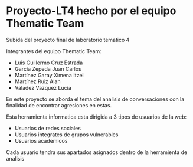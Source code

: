 # Proyecto-LT4 hecho por el equipo Thematic Team
 Subida del proyecto final de laboratorio tematico 4
 
 Integrantes del equipo Thematic Team: 
   - Luis Guillermo Cruz Estrada
   - García Zepeda Juan Carlos
   - Martínez Garay Ximena Itzel
   - Martínez Ruiz Alan
   - Valadez Vazquez Lucia
 
 En este proyecto se aborda el tema del analisis de conversaciones con la finalidad de encontrar agresiones en estas.

 Esta herramienta informatica esta dirigida a 3 tipos de usuarios de la web: 
   - Usuarios de redes sociales
   - Usuarios integrates de grupos vulnerables
   - Usuarios academicos

 Cada usuario tendra sus apartados asignados dentro de la herramienta de analisis
